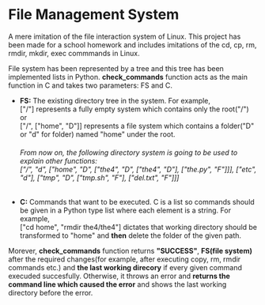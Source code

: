 # File Management System
<p>A mere imitation of the file interaction system of Linux. This project has been made for a school homework and includes imitations of the cd, cp, rm, rmdir, mkdir, exec commmands in Linux.</p>

<p>File system has been represented by a tree and this tree has been implemented lists in Python. <strong>check_commands</strong> function acts as the main function in C and takes two parameters: FS and C.</p>
<ul>
  <li><p><strong>FS:</strong> The existing directory tree in the system. For example,<br> ["/"] represents a fully empty system which           contains only the root("/") or
    <br> ["/", ["home", "D"]] represents a file system which contains a folder("D" or "d" for folder) named "home" under the root. 
    <br><em><h6>From now on, the following directory system is going to be used to explain other functions:<br>
    ["/", "d", ["home", "D", ["the4", "D", ["the4", "D"], ["the.py", "F"]]], ["etc", "d"], ["tmp", "D", ["tmp.sh", "F"], ["del.txt", "F"]]]     </h6></em></p></li>

  <li>
    <strong>C:</strong> Commands that want to be executed. C is a list so commands should be given in a Python type list where each element is a string. For example, 
  <br>["cd home", "rmdir the4/the4"] dictates that working directory should be transformed to "home" and <strong>then</strong> delete the folder of the given path.
  </li>
</ul>

Morever, <strong>check_commands</strong> function returns <strong>"SUCCESS"</strong>, <strong>FS(file system)</strong> after the required changes(for example, after executing copy, rm, rmdir commands etc.) and <strong>the last working direcory</strong> if every given command execuded succesfully. Otherwise, it throws an error and <strong>returns the command line which caused the error</strong> and shows the last working directory before the error.
